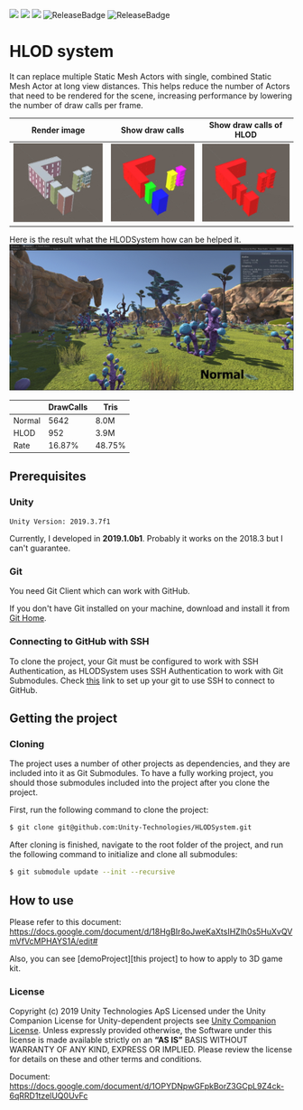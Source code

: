 [![](https://badge-proxy.cds.internal.unity3d.com/3f172543-d1a1-4930-9b8c-0d1286af0a12)](https://badges.cds.internal.unity3d.com/packages/com.unity.hlod/build-info?branch=master&testWorkflow=package-isolation)
[![](https://badge-proxy.cds.internal.unity3d.com/2cb1cc7c-4d7c-4910-b2f7-26b09c938532)](https://badges.cds.internal.unity3d.com/packages/com.unity.hlod/dependants-info)
[![](https://badge-proxy.cds.internal.unity3d.com/51af003d-dd2f-42af-9283-439f0b19fa36)](https://badges.cds.internal.unity3d.com/packages/com.unity.hlod/warnings-info?branch=master)
![ReleaseBadge](https://badge-proxy.cds.internal.unity3d.com/052d13be-36b5-431e-adab-2a8f492293ab)
![ReleaseBadge](https://badge-proxy.cds.internal.unity3d.com/4024b351-1f1c-4a34-a76d-83d4248b9f8b)

# HLOD system
It can replace multiple Static Mesh Actors with single, combined Static Mesh Actor at long view distances. This helps reduce the number of Actors that need to be rendered for the scene, increasing performance by lowering the number of draw calls per frame. 


| Render image  | Show draw calls | Show draw calls of HLOD |
| --- | --- | --- |
| ![](Documentation~/Images/overview_1.jpg) | ![](Documentation~/Images/overview_2.jpg)  | ![](Documentation~/Images/overview_3.jpg)|

Here is the result what the HLODSystem how can be helped it.
![](Documentation~/Images/compare.gif)

||DrawCalls|Tris|
|---|---|---|
|Normal|5642|8.0M|
|HLOD|952|3.9M|
|Rate|16.87%|48.75%|

## Prerequisites
### Unity
```
Unity Version: 2019.3.7f1

```
Currently, I developed in **2019.1.0b1**. Probably it works on the 2018.3 but I can't guarantee.

### Git 

You need Git Client which can work with GitHub.

If you don't have Git installed on your machine, download and install it from [Git Home][gitHome].


### Connecting to GitHub with SSH
To clone the project, your Git must be configured to work with SSH Authentication, as HLODSystem uses SSH Authentication to work with Git Submodules. Check [this][gitSSHSetup] link to set up your git to use SSH to connect to GitHub. 

## Getting the project
### Cloning
The project uses a number of other projects as dependencies, and they are included into it as Git Submodules.
To have a fully working project, you should those submodules included into the project after you clone the project.

First, run the following command to clone the project:
```sh
$ git clone git@github.com:Unity-Technologies/HLODSystem.git
```
After cloning is finished, navigate to the root folder of the project, and run the following command to initialize and clone all submodules:
```sh
$ git submodule update --init --recursive
```

## How to use
Please refer to this document:
https://docs.google.com/document/d/18HgBIr8oJweKaXtsIHZlh0s5HuXvQVmVfVcMPHAYS1A/edit#

Also, you can see [demoProject][this project] to how to apply to 3D game kit.


### License
Copyright (c) 2019 Unity Technologies ApS
Licensed under the Unity Companion License for Unity-dependent projects see [Unity Companion License][license].
Unless expressly provided otherwise, the Software under this license is made available strictly on an **“AS IS”** BASIS WITHOUT WARRANTY OF ANY KIND, EXPRESS OR IMPLIED. Please review the license for details on these and other terms and conditions.


Document: https://docs.google.com/document/d/1OPYDNpwGFpkBorZ3GCpL9Z4ck-6qRRD1tzelUQ0UvFc

[license]: <https://unity3d.com/legal/licenses/Unity_Companion_License>
[gitHome]:<https://git-scm.com/downloads>
[gitSSHSetup]: <https://help.github.com/articles/connecting-to-github-with-ssh/>
[sampleBranch]: <https://github.com/Unity-Technologies/HLODSystem/tree/samples>
[badgesLink]: <https://badges.cds.internal.unity3d.com/badge-gallery/com.unity.hlod?branch=PackageTests&proxied=true>
[demoProject]: <https://github.com/Unity-Technologies/HLODSystemDemo>

